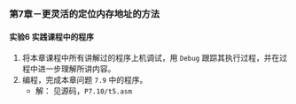### 第7章－更灵活的定位内存地址的方法
#### 实验6 实践课程中的程序
1. 将本章课程中所有讲解过的程序上机调试，用 `Debug` 跟踪其执行过程，并在过程中进一步理解所讲内容。
2. 编程，完成本章问题 `7.9` 中的程序。
    - 解： 见源码，`P7.10/t5.asm`